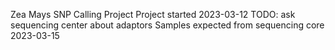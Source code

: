 Zea Mays SNP Calling Project
Project started 2023-03-12
TODO: ask sequencing center about adaptors
Samples expected from sequencing core 2023-03-15
